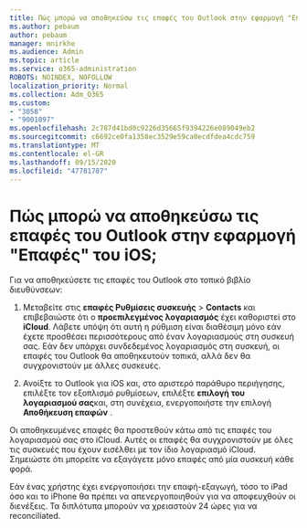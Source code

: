 ```yaml
---
title: Πώς μπορώ να αποθηκεύσω τις επαφές του Outlook στην εφαρμογή "Επαφές" του iOS;
ms.author: pebaum
author: pebaum
manager: mnirkhe
ms.audience: Admin
ms.topic: article
ms.service: o365-administration
ROBOTS: NOINDEX, NOFOLLOW
localization_priority: Normal
ms.collection: Adm_O365
ms.custom:
- "3058"
- "9001097"
ms.openlocfilehash: 2c787d41bd0c9226d35665f9394226e089049eb2
ms.sourcegitcommit: c6692ce0fa1358ec3529e59ca0ecdfdea4cdc759
ms.translationtype: MT
ms.contentlocale: el-GR
ms.lasthandoff: 09/15/2020
ms.locfileid: "47781787"
---
```

# <a name="how-do-i-save-my-outlook-contacts-to-my-ios-contacts-app"></a>Πώς μπορώ να αποθηκεύσω τις επαφές του Outlook στην εφαρμογή "Επαφές" του iOS;

Για να αποθηκεύσετε τις επαφές του Outlook στο τοπικό βιβλίο διευθύνσεων:
 
1. Μεταβείτε στις **επαφές Ρυθμίσεις συσκευής**  >  **Contacts** και επιβεβαιώστε ότι ο **προεπιλεγμένος λογαριασμός** έχει καθοριστεί στο **iCloud**. Λάβετε υπόψη ότι αυτή η ρύθμιση είναι διαθέσιμη μόνο εάν έχετε προσθέσει περισσότερους από έναν λογαριασμούς στη συσκευή σας. Εάν δεν υπάρχει συνδεδεμένος λογαριασμός στη συσκευή, οι επαφές του Outlook θα αποθηκευτούν τοπικά, αλλά δεν θα συγχρονιστούν με άλλες συσκευές.
 
2. Ανοίξτε το Outlook για iOS και, στο αριστερό παράθυρο περιήγησης, επιλέξτε τον εξοπλισμό ρυθμίσεων, επιλέξτε **επιλογή του λογαριασμού σας**και, στη συνέχεια, ενεργοποιήστε την επιλογή **Αποθήκευση επαφών** .
 
Οι αποθηκευμένες επαφές θα προστεθούν κάτω από τις επαφές του λογαριασμού σας στο iCloud. Αυτές οι επαφές θα συγχρονιστούν με όλες τις συσκευές που έχουν εισέλθει με τον ίδιο λογαριασμό iCloud. Σημειώστε ότι μπορείτε να εξαγάγετε μόνο επαφές από μία συσκευή κάθε φορά.
 
Εάν ένας χρήστης έχει ενεργοποιήσει την επαφή-εξαγωγή, τόσο το iPad όσο και το iPhone θα πρέπει να απενεργοποιηθούν για να αποφευχθούν οι διενέξεις. Τα διπλότυπα μπορούν να χρειαστούν 24 ώρες για να reconciliated.